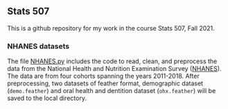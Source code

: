 ## Stats 507

This is a github repository for my work in the course Stats 507, Fall 2021. 

### NHANES datasets

The file [NHANES.py](./NHANES.py) includes the code to read, clean, and preprocess the data from the National Health and Nutrition Examination Survey ([NHANES](https://www.cdc.gov/nchs/nhanes/index.htm)). The data are from four cohorts spanning the years 2011-2018. After preprocessing, two datasets of feather format, demographic dataset (`demo.feather`) and oral health and dentition dataset (`ohx.feather`) will be saved to the local directory.
